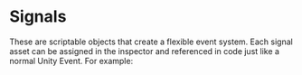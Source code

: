 # Signals

These are scriptable objects that create a flexible event system.  Each signal asset can be assigned in the inspector and referenced in code just like a normal Unity Event.  For example:


